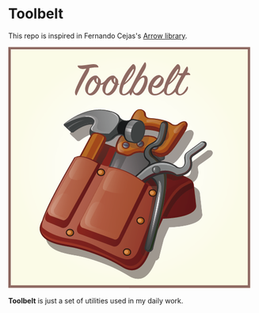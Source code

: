 # Toolbelt

This repo is inspired in Fernando Cejas's [Arrow library](https://github.com/android10/arrow). 

![Toolbelt Logo](assets/toolbelt-logo.png "Toolbelt logo")

**Toolbelt** is just a set of utilities used in my daily work.

